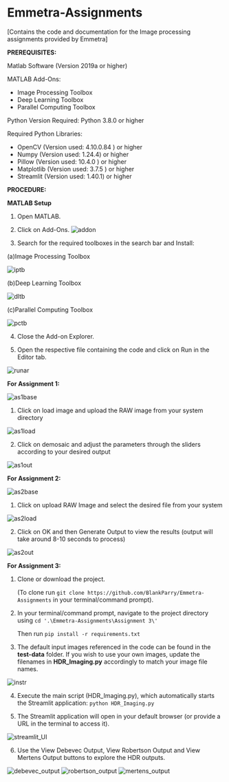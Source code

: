 # Emmetra-Assignments
[Contains the code and documentation for the Image processing assignments provided by Emmetra]




**PREREQUISITES:**

Matlab Software (Version 2019a or higher)

MATLAB Add-Ons: 
- Image Processing Toolbox
- Deep Learning Toolbox
- Parallel Computing Toolbox

Python Version Required: 
Python 3.8.0 or higher

Required Python Libraries: 
- OpenCV (Version used: 4.10.0.84 ) or higher
- Numpy (Version used: 1.24.4) or higher
- Pillow (Version used: 10.4.0 ) or higher
- Matplotlib (Version used: 3.7.5 ) or higher
- Streamlit (Version used: 1.40.1) or higher




**PROCEDURE:**

**MATLAB Setup**

1. Open MATLAB.
2. Click on Add-Ons.
![addon](https://github.com/user-attachments/assets/9f34f9ed-9ec7-4241-9fb1-c3c79493b6fe)




3. Search for the required toolboxes in the search bar and Install:
   
(a)Image Processing Toolbox

![iptb](https://github.com/user-attachments/assets/6906e831-3672-4d90-a08c-b9a70e73a2f6)


(b)Deep Learning Toolbox

![dltb](https://github.com/user-attachments/assets/7a266060-4384-4ea7-890c-60ba29566d6a)


(c)Parallel Computing Toolbox    

![pctb](https://github.com/user-attachments/assets/725c0581-04ec-48b1-9d4b-beb93c8556b6)



 
4. Close the Add-on Explorer.

5. Open the respective file containing the code and click on Run in the Editor tab.

![runar](https://github.com/user-attachments/assets/4d991cf1-7576-4969-baaf-d0e660a8ef0e)



**For Assignment 1:**

![as1base](https://github.com/user-attachments/assets/755a7204-8e90-4377-a9be-5a457eda513b)





1. Click on load image and upload the RAW image from your system directory


![as1load](https://github.com/user-attachments/assets/7557b04b-0c36-4cda-8b51-b9e3c3605826)













2. Click on demosaic and adjust the parameters through the sliders according to your desired output 


![as1out](https://github.com/user-attachments/assets/52d76ee2-e2df-4419-b2f8-9b9ab6f5ad88)












**For Assignment 2:**

![as2base](https://github.com/user-attachments/assets/e4f9342b-3f10-4f47-acec-cbc0e2ac9064)








1. Click on upload RAW Image and select the desired file from your system



![as2load](https://github.com/user-attachments/assets/c744f852-a6dc-4518-b429-cd25abb1e298)






2. Click on OK and then Generate Output to view the results (output will take around 8-10 seconds to process)


![as2out](https://github.com/user-attachments/assets/d63f26d3-faa9-457b-9b3c-2385b222cea9)



**For Assignment 3:**

1. Clone or download the project.
   
   (To clone run `git clone https://github.com/BlankParry/Emmetra-Assignments` in your terminal/command prompt).


2. In your terminal/command prompt, navigate to the project directory using `cd '.\Emmetra-Assignments\Assignment 3\'`
   
   Then run `pip install -r requirements.txt`

3. The default input images referenced in the code can be found in the **test-data** folder. If you wish to use your own images, update the filenames in **HDR_Imaging.py** accordingly to match your image file names.

![instr](https://github.com/user-attachments/assets/409ce890-4ff8-4471-9b8e-550e2cf6604e)






4. Execute the main script (HDR_Imaging.py), which automatically starts the Streamlit application:
`python HDR_Imaging.py`

5. The Streamlit application will open in your default browser (or provide a URL in the terminal to access it).

![streamlit_UI](https://github.com/user-attachments/assets/17f6c929-e98b-42b1-8a22-6587cb193c96)











6. Use the View Debevec Output, View Robertson Output and View Mertens Output buttons to explore the HDR outputs.

![debevec_output](https://github.com/user-attachments/assets/2d6880d9-428d-4702-bb16-830343e4f71d) ![robertson_output](https://github.com/user-attachments/assets/7133b20e-cc64-4d41-8880-7c27ad14fca5) ![mertens_output](https://github.com/user-attachments/assets/12322f30-9c48-48fe-8186-f007c1876129)







